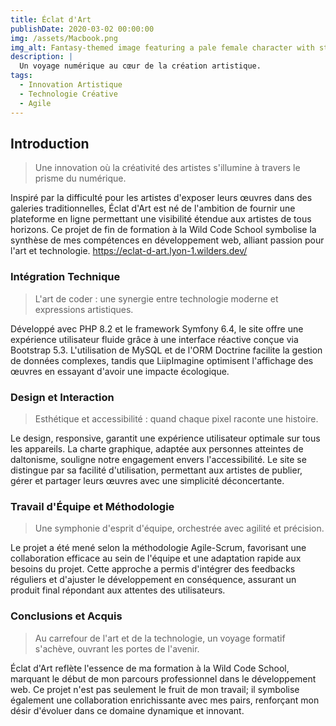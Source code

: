 ```yaml
---
title: Éclat d'Art
publishDate: 2020-03-02 00:00:00
img: /assets/Macbook.png
img_alt: Fantasy-themed image featuring a pale female character with striking blue eyes and silver hair, adorned with subtle facial markings.
description: |
  Un voyage numérique au cœur de la création artistique.
tags:
  - Innovation Artistique
  - Technologie Créative
  - Agile
---
```


## Introduction

> Une innovation où la créativité des artistes s'illumine à travers le prisme du numérique.

 Inspiré par la difficulté pour les artistes d'exposer leurs œuvres dans des galeries traditionnelles, Éclat d'Art est né de l'ambition de fournir une plateforme en ligne permettant une visibilité étendue aux artistes de tous horizons. Ce projet de fin de formation à la Wild Code School symbolise la synthèse de mes compétences en développement web, alliant passion pour l'art et technologie.
 https://eclat-d-art.lyon-1.wilders.dev/

### Intégration Technique

> L'art de coder : une synergie entre technologie moderne et expressions artistiques.

Développé avec PHP 8.2 et le framework Symfony 6.4, le site offre une expérience utilisateur fluide grâce à une interface réactive conçue via Bootstrap 5.3. L'utilisation de MySQL et de l'ORM Doctrine facilite la gestion de données complexes, tandis que LiipImagine optimisent l'affichage des œuvres en essayant d'avoir une impacte écologique.

### Design et Interaction

> Esthétique et accessibilité : quand chaque pixel raconte une histoire.

 Le design, responsive, garantit une expérience utilisateur optimale sur tous les appareils. La charte graphique, adaptée aux personnes atteintes de daltonisme, souligne notre engagement envers l'accessibilité. Le site se distingue par sa facilité d'utilisation, permettant aux artistes de publier, gérer et partager leurs œuvres avec une simplicité déconcertante.

### Travail d'Équipe et Méthodologie

> Une symphonie d'esprit d'équipe, orchestrée avec agilité et précision.

Le projet a été mené selon la méthodologie Agile-Scrum, favorisant une collaboration efficace au sein de l'équipe et une adaptation rapide aux besoins du projet. Cette approche a permis d'intégrer des feedbacks réguliers et d'ajuster le développement en conséquence, assurant un produit final répondant aux attentes des utilisateurs.

### Conclusions et Acquis

>Au carrefour de l'art et de la technologie, un voyage formatif s'achève, ouvrant les portes de l'avenir.

 Éclat d'Art reflète l'essence de ma formation à la Wild Code School, marquant le début de mon parcours professionnel dans le développement web. Ce projet n'est pas seulement le fruit de mon travail; il symbolise également une collaboration enrichissante avec mes pairs, renforçant mon désir d'évoluer dans ce domaine dynamique et innovant.